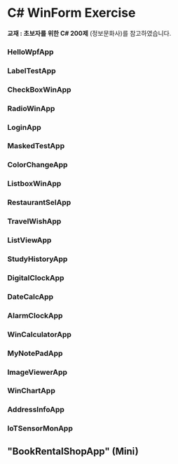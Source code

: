 # C# WinForm Exercise

__교재 : 초보자를 위한 C# 200제__ (정보문화사)를 참고하였습니다.</br>

### HelloWpfApp
### LabelTestApp
### CheckBoxWinApp
### RadioWinApp
### LoginApp
### MaskedTestApp
### ColorChangeApp

### ListboxWinApp
### RestaurantSelApp
### TravelWishApp
### ListViewApp
### StudyHistoryApp
### DigitalClockApp
### DateCalcApp
### AlarmClockApp

### WinCalculatorApp
### MyNotePadApp

### ImageViewerApp
### WinChartApp
### AddressInfoApp
### IoTSensorMonApp

## "BookRentalShopApp" (Mini)
